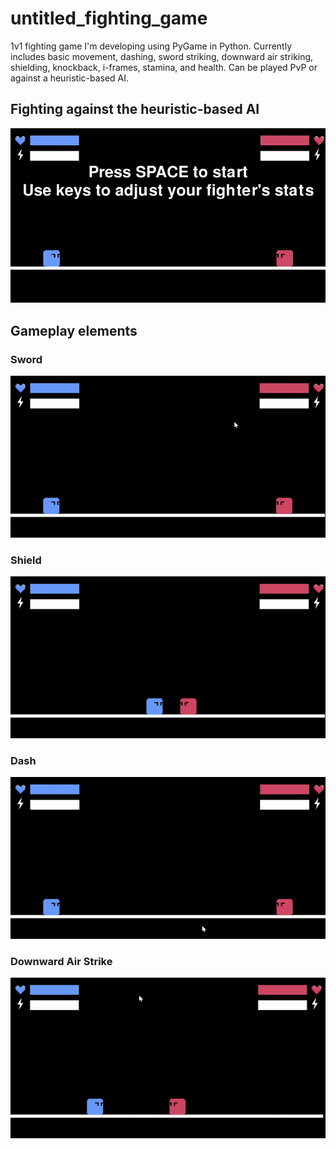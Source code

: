 # untitled_fighting_game

1v1 fighting game I'm developing using PyGame in Python. Currently includes basic movement, dashing, sword striking, downward air striking, shielding, knockback, i-frames, stamina, and health. Can be played PvP or against a heuristic-based AI.

## Fighting against the heuristic-based AI
<img src="sprites/footage/gameplay.gif" alt="drawing" width="600"/>

## Gameplay elements
### Sword
<img src="sprites/footage/sword.gif" alt="drawing" width="600"/>

### Shield
<img src="sprites/footage/shield.gif" alt="drawing" width="600"/>

### Dash
<img src="sprites/footage/dash.gif" alt="drawing" width="600"/>

### Downward Air Strike
<img src="sprites/footage/downstrike.gif" alt="drawing" width="600"/>
